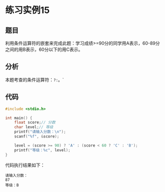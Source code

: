 # 练习实例15

## 题目

利用条件运算符的嵌套来完成此题：学习成绩>=90分的同学用A表示，60-89分之间的用B表示，60分以下的用C表示。

## 分析

本题考查的条件运算符：`?:`。`

## 代码

```c
#include <stdio.h>

int main() {
    float score;// 分数
    char level;// 等级
    printf("请输入分数：\n");
    scanf("%f", &score);

    level = (score >= 90) ? 'A' : (score < 60 ? 'C' : 'B');
    printf("等级：%c", level);
}
```

代码执行结果如下：

```text
请输入分数：
87
等级：B
```